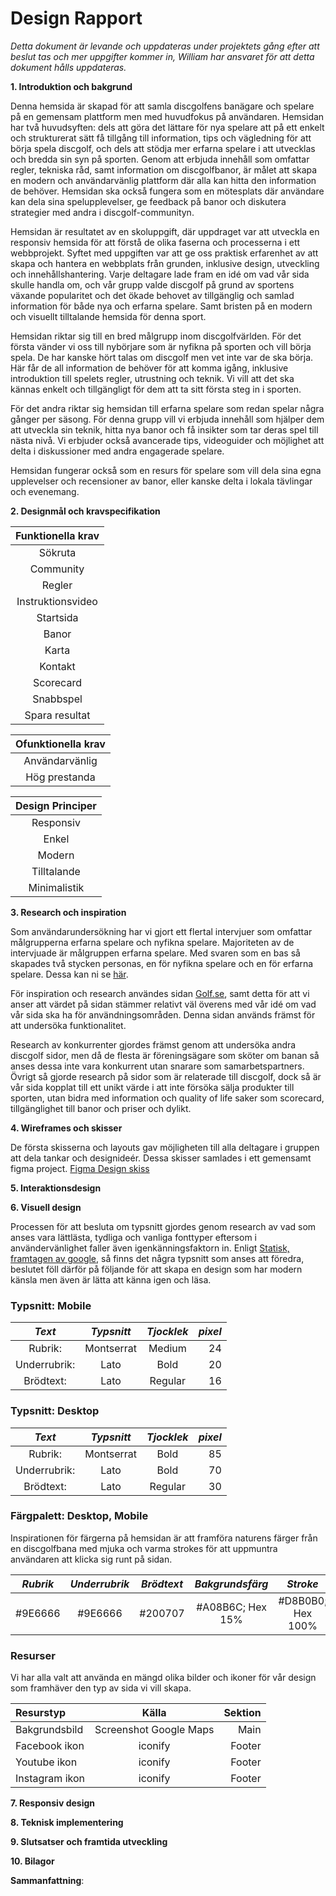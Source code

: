 # Design Rapport

_Detta dokument är levande och uppdateras under projektets gång efter att beslut tas och mer uppgifter kommer in, William har ansvaret för att detta dokument hålls uppdateras._

**1\. Introduktion och bakgrund**

Denna hemsida är skapad för att samla discgolfens banägare och spelare på en gemensam plattform men med huvudfokus på användaren. Hemsidan har två huvudsyften: dels att göra det lättare för nya spelare att på ett enkelt och strukturerat sätt få tillgång till information, tips och vägledning för att börja spela discgolf, och dels att stödja mer erfarna spelare i att utvecklas och bredda sin syn på sporten. Genom att erbjuda innehåll som omfattar regler, tekniska råd, samt information om discgolfbanor, är målet att skapa en modern och användarvänlig plattform där alla kan hitta den information de behöver. Hemsidan ska också fungera som en mötesplats där användare kan dela sina spelupplevelser, ge feedback på banor och diskutera strategier med andra i discgolf-communityn.

Hemsidan är resultatet av en skoluppgift, där uppdraget var att utveckla en responsiv hemsida för att förstå de olika faserna och processerna i ett webbprojekt. Syftet med uppgiften var att ge oss praktisk erfarenhet av att skapa och hantera en webbplats från grunden, inklusive design, utveckling och innehållshantering. Varje deltagare lade fram en idé om vad vår sida skulle handla om, och vår grupp valde discgolf på grund av sportens växande popularitet och det ökade behovet av tillgänglig och samlad information för både nya och erfarna spelare. Samt bristen på en modern och visuellt tilltalande hemsida för denna sport.

Hemsidan riktar sig till en bred målgrupp inom discgolfvärlden. För det första vänder vi oss till nybörjare som är nyfikna på sporten och vill börja spela. De har kanske hört talas om discgolf men vet inte var de ska börja. Här får de all information de behöver för att komma igång, inklusive introduktion till spelets regler, utrustning och teknik. Vi vill att det ska kännas enkelt och tillgängligt för dem att ta sitt första steg in i sporten.

För det andra riktar sig hemsidan till erfarna spelare som redan spelar några gånger per säsong. För denna grupp vill vi erbjuda innehåll som hjälper dem att utveckla sin teknik, hitta nya banor och få insikter som tar deras spel till nästa nivå. Vi erbjuder också avancerade tips, videoguider och möjlighet att delta i diskussioner med andra engagerade spelare.

Hemsidan fungerar också som en resurs för spelare som vill dela sina egna upplevelser och recensioner av banor, eller kanske delta i lokala tävlingar och evenemang.

**2\. Designmål och kravspecifikation**

| Funktionella krav |
| :--------: |
| Sökruta  |
| Community |
| Regler    |
| Instruktionsvideo |
| Startsida |
| Banor   |
| Karta   |
| Kontakt |
| Scorecard |
| Snabbspel |
| Spara resultat |

| Ofunktionella krav |
| :---: |
| Användarvänlig |
| Hög prestanda |

| Design Principer |
| :---: |
| Responsiv |
| Enkel |
| Modern |
| Tilltalande |
| Minimalistik |

**3\. Research och inspiration**

Som användarundersökning har vi gjort ett flertal intervjuer som omfattar målgrupperna erfarna spelare och nyfikna spelare. Majoriteten av de intervjuade är målgruppen erfarna spelare. Med svaren som en bas så skapades två stycken personas, en för nyfikna spelare och en för erfarna spelare. Dessa kan ni se
[här](https://github.com/chas-academy/u01-designstudie-mario-kart-project-pioneers/tree/main/intervjuer/personas).

För inspiration och research användes sidan
[Golf.se](https://golf.se/), samt detta för att vi anser att värdet på sidan stämmer relativt väl överens med vår idé om vad vår sida ska ha för användningsområden. Denna sidan används främst för att undersöka funktionalitet.

Research av konkurrenter gjordes främst genom att undersöka andra discgolf sidor, men då de flesta är föreningsägare som sköter om banan så anses dessa inte vara konkurrent utan snarare som samarbetspartners. Övrigt så gjorde research på sidor som är relaterade till discgolf, dock så är vår sida kopplat till ett unikt värde i att inte försöka sälja produkter till sporten, utan bidra med information och quality of life saker som scorecard, tillgänglighet till banor och priser och dylikt.

**4\. Wireframes och skisser**

De första skisserna och layouts gav möjligheten till alla deltagare i gruppen att dela tankar och designideér. Dessa skisser samlades i ett gemensamt figma project.
[Figma Design skiss](https://www.figma.com/design/3ln7XZkD6Rl0oKcEPrIQeF/Design-skisser?node-id=71-840&t=uIMYq3WZNQdtTHlY-1)

**5\. Interaktionsdesign**

**6\. Visuell design**

Processen för att besluta om typsnitt gjordes genom research av vad som anses vara lättlästa, tydliga och vanliga fonttyper eftersom i användervänlighet faller även igenkänningsfaktorn in. Enligt [Statisk, framtagen av google,](https://kinsta.com/se/blog/basta-google-fonts/) så finns det några typsnitt som anses att föredra, beslutet föll därför på följande för att skapa en design som har modern känsla men även är lätta att känna igen och läsa.
### Typsnitt: Mobile

| _Text_ | _Typsnitt_ | _Tjocklek_ | _pixel_ |
| :---: | :---: | :---: | ---: |
| Rubrik: | Montserrat | Medium | 24 |
| Underrubrik: | Lato | Bold | 20 |
| Brödtext: | Lato | Regular | 16 |

### Typsnitt: Desktop

| _Text_ | _Typsnitt_ | _Tjocklek_ | _pixel_ |
| :---: | :---: | :---: | ---: |
| Rubrik: | Montserrat | Bold | 85 |
| Underrubrik: | Lato | Bold | 70 |
| Brödtext: | Lato | Regular | 30 |

### Färgpalett: Desktop, Mobile
Inspirationen för färgerna på hemsidan är att framföra naturens färger från en discgolfbana med mjuka och varma strokes för att uppmuntra användaren att klicka sig runt på sidan.

| _Rubrik_ | _Underrubrik_ | _Brödtext_ | _Bakgrundsfärg_ | _Stroke_ |
| :---: | :---:| :---: |:---: |:---: |
| #9E6666 | #9E6666 | #200707 | #A08B6C; Hex 15% | #D8B0B0; Hex 100%

### Resurser

Vi har alla valt att använda en mängd olika bilder och ikoner för vår design som framhäver den typ av sida vi vill skapa.

| Resurstyp | Källa | Sektion |
|:---|:---:|---:|
| Bakgrundsbild | Screenshot Google Maps | Main |
| Facebook ikon | iconify | Footer |
| Youtube ikon | iconify | Footer |
| Instagram ikon | iconify | Footer |

**7\. Responsiv design**

**8\. Teknisk implementering**

**9\. Slutsatser och framtida utveckling**

**10\. Bilagor**

**Sammanfattning**:
